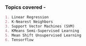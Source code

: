 ### Topics covered - 
```markdown
1. Linear Regression
2. K-Nearest Neighbors
3. Support Vector Machines (SVM)
4. KMeans Semi-Supervised Learning
5. Mean Shift Unsupervised Learning
6. Tensorflow
```